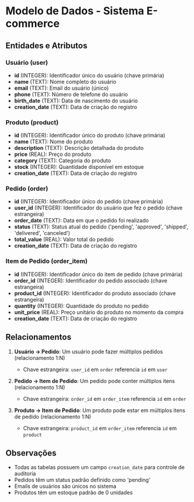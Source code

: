 # Modelo de Dados - Sistema E-commerce

## Entidades e Atributos

### Usuário (user)
- **id** (INTEGER): Identificador único do usuário (chave primária)
- **name** (TEXT): Nome completo do usuário
- **email** (TEXT): Email do usuário (único)
- **phone** (TEXT): Número de telefone do usuário
- **birth_date** (TEXT): Data de nascimento do usuário
- **creation_date** (TEXT): Data de criação do registro

### Produto (product)
- **id** (INTEGER): Identificador único do produto (chave primária)
- **name** (TEXT): Nome do produto
- **description** (TEXT): Descrição detalhada do produto
- **price** (REAL): Preço do produto
- **category** (TEXT): Categoria do produto
- **stock** (INTEGER): Quantidade disponível em estoque
- **creation_date** (TEXT): Data de criação do registro

### Pedido (order)
- **id** (INTEGER): Identificador único do pedido (chave primária)
- **user_id** (INTEGER): Identificador do usuário que fez o pedido (chave estrangeira)
- **order_date** (TEXT): Data em que o pedido foi realizado
- **status** (TEXT): Status atual do pedido ('pending', 'approved', 'shipped', 'delivered', 'canceled')
- **total_value** (REAL): Valor total do pedido
- **creation_date** (TEXT): Data de criação do registro

### Item de Pedido (order_item)
- **id** (INTEGER): Identificador único do item de pedido (chave primária)
- **order_id** (INTEGER): Identificador do pedido associado (chave estrangeira)
- **product_id** (INTEGER): Identificador do produto associado (chave estrangeira)
- **quantity** (INTEGER): Quantidade do produto no pedido
- **unit_price** (REAL): Preço unitário do produto no momento da compra
- **creation_date** (TEXT): Data de criação do registro

## Relacionamentos

1. **Usuário → Pedido**: Um usuário pode fazer múltiplos pedidos (relacionamento 1:N)
   - Chave estrangeira: `user_id` em `order` referencia `id` em `user`

2. **Pedido → Item de Pedido**: Um pedido pode conter múltiplos itens (relacionamento 1:N)
   - Chave estrangeira: `order_id` em `order_item` referencia `id` em `order`

3. **Produto → Item de Pedido**: Um produto pode estar em múltiplos itens de pedido (relacionamento 1:N)
   - Chave estrangeira: `product_id` em `order_item` referencia `id` em `product`

## Observações

- Todas as tabelas possuem um campo `creation_date` para controle de auditoria
- Pedidos têm um status padrão definido como 'pending'
- Emails de usuários são únicos no sistema
- Produtos têm um estoque padrão de 0 unidades